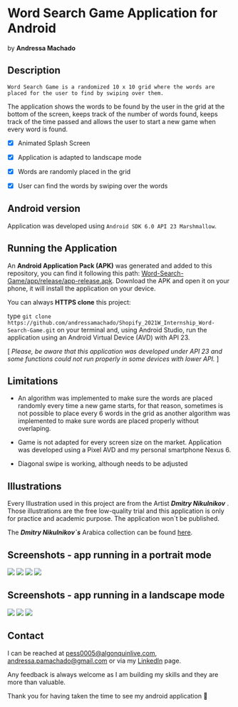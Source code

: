 # Word Search Game Application for Android
by **Andressa Machado**

## Description
`Word Search Game is a randomized 10 x 10 grid where the words are placed for the user to find by swiping over them.`

The application shows the words to be found by the user in the grid at the bottom of the screen, keeps track of the number of words found,
keeps track of the time passed and allows the user to start a new game when every word is found.

- [x] Animated Splash Screen

- [x] Application is adapted to landscape mode

- [x] Words are randomly placed in the grid

- [x] User can find the words by swiping over the words

## Android version 
Application was developed using `Android SDK 6.0 API 23 Marshmallow`.

## Running the Application
An **Android Application Pack (APK)** was generated and added to this repository, you can find it following this path: [Word-Search-Game/app/release/app-release.apk](https://github.com/andressamachado/Word-Search-Game/blob/master/app/release/app-release.apk). Download the APK and open it on your phone, it will install the application on your device.

You can always **HTTPS clone** this project:

type `git clone https://github.com/andressamachado/Shopify_2021W_Internship_Word-Search-Game.git` on your terminal and, using Android Studio, run the application using an Android Virtual Device (AVD) with API 23.

[ *Please, be aware that this application was developed under API 23 and some functions could not run properly in some devices with lower API.* ]

## Limitations
- An algorithm was implemented to make sure the words are placed randomly every time a new game starts, for that reason, sometimes is not possible to place every 6 words in the grid as another algorithm was implemented to make sure words are placed properly without overlaping. 

- Game is not adapted for every screen size on the market. Application was developed using a Pixel AVD and my personal smartphone Nexus 6.

- Diagonal swipe is working, although needs to be adjusted


## Illustrations
Every Illustration used in this project are from the Artist **_Dmitry Nikulnikov_** .
Those illustrations are the free low-quality trial and this application is only for practice and academic purpose. The application won`t be published.

The **_Dmitry Nikulnikov`s_** Arabica collection can be found [here](https://icons8.com/illustrations/style--arabica).

## Screenshots - app running in a portrait mode 

![](screenshots/Portrait_SplashScreen.png) ![](screenshots/Portrait_NoWordFound.PNG) ![](screenshots/Portrait_WordsFound.png) ![](screenshots/Portrait_EndGame.png) 

## Screenshots - app running in a landscape mode

![](screenshots/Landscape_NoWordFound.png) ![](screenshots/Landscape_WordsFound.png) ![](screenshots/Landscape_EndGame.PNG)

## Contact 
I can be reached at pess0005@algonquinlive.com, andressa.pamachado@gmail.com or via my [LinkedIn](https://www.linkedin.com/in/andressa-machado-59705792/) page.

Any feedback is always welcome as I am building my skills and they are more than valuable. 

Thank you for having taken the time to see my android application :smiling_face_with_three_hearts:
